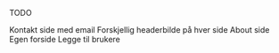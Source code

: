 TODO

Kontakt side med email
Forskjellig headerbilde på hver side
About side
Egen forside
Legge til brukere
